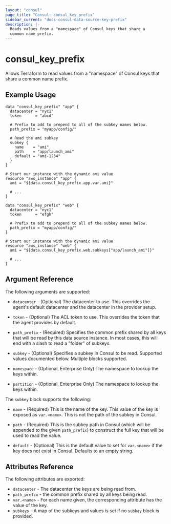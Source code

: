 ```yaml
---
layout: "consul"
page_title: "Consul: consul_key_prefix"
sidebar_current: "docs-consul-data-source-key-prefix"
description: |-
  Reads values from a "namespace" of Consul keys that share a
  common name prefix.
---
```


# consul_key_prefix

Allows Terraform to read values from a "namespace" of Consul keys that
share a common name prefix.

## Example Usage

```hcl
data "consul_key_prefix" "app" {
  datacenter = "nyc1"
  token      = "abcd"

  # Prefix to add to prepend to all of the subkey names below.
  path_prefix = "myapp/config/"

  # Read the ami subkey
  subkey {
    name    = "ami"
    path    = "app/launch_ami"
    default = "ami-1234"
  }
}

# Start our instance with the dynamic ami value
resource "aws_instance" "app" {
  ami = "${data.consul_key_prefix.app.var.ami}"

  # ...
}
```

```hcl
data "consul_key_prefix" "web" {
  datacenter = "nyc1"
  token      = "efgh"

  # Prefix to add to prepend to all of the subkey names below.
  path_prefix = "myapp/config/"
}

# Start our instance with the dynamic ami value
resource "aws_instance" "web" {
  ami = "${data.consul_key_prefix.web.subkeys["app/launch_ami"]}"

  # ...
}
```

## Argument Reference

The following arguments are supported:

* `datacenter` - (Optional) The datacenter to use. This overrides the
  agent's default datacenter and the datacenter in the provider setup.

* `token` - (Optional) The ACL token to use. This overrides the
  token that the agent provides by default.

* `path_prefix` - (Required) Specifies the common prefix shared by all keys
  that will be read by this data source instance. In most cases, this will
  end with a slash to read a "folder" of subkeys.

* `subkey` - (Optional) Specifies a subkey in Consul to be read. Supported
  values documented below. Multiple blocks supported.

* `namespace` - (Optional, Enterprise Only) The namespace to lookup the keys within.

* `partition` - (Optional, Enterprise Only) The namespace to lookup the keys within.

The `subkey` block supports the following:

* `name` - (Required) This is the name of the key. This value of the
  key is exposed as `var.<name>`. This is not the path of the subkey
  in Consul.

* `path` - (Required) This is the subkey path in Consul (which will be appended
  to the given `path_prefix`) to construct the full key that will be used
  to read the value.

* `default` - (Optional) This is the default value to set for `var.<name>`
  if the key does not exist in Consul. Defaults to an empty string.


## Attributes Reference

The following attributes are exported:

* `datacenter` - The datacenter the keys are being read from.
* `path_prefix` - the common prefix shared by all keys being read.
* `var.<name>` - For each name given, the corresponding attribute
  has the value of the key.
* `subkeys` - A map of the subkeys and values is set if no `subkey`
  block is provided.
